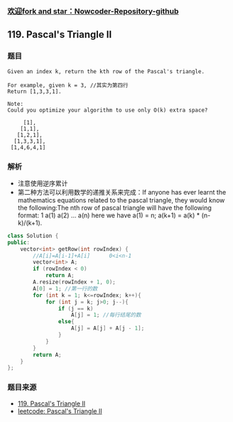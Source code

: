 ### [欢迎fork and star：Nowcoder-Repository-github](https://github.com/ranjiewwen/Nowcoder)

## 119. Pascal's Triangle II

### 题目

```
Given an index k, return the kth row of the Pascal's triangle.

For example, given k = 3, //其实为第四行
Return [1,3,3,1].

Note:
Could you optimize your algorithm to use only O(k) extra space? 

     [1],
    [1,1],
   [1,2,1],
  [1,3,3,1],
 [1,4,6,4,1]

```

### 解析

- 注意使用逆序累计
- 第二种方法可以利用数学的递推关系来完成：If anyone has ever learnt the mathematics equations related to the pascal triangle, they would know the following:The nth row of pascal triangle will have the following format: 1 a(1) a(2) ... a(n) here we have a(1) = n; a(k+1) = a(k) * (n-k)/(k+1).

```C++
class Solution {
public:
    vector<int> getRow(int rowIndex) {
		//A[i]=A[i-1]+A[i]      0<i<n-1
		vector<int> A;
		if (rowIndex < 0)  
			return A;
		A.resize(rowIndex + 1, 0);
		A[0] = 1; //第一行的数
		for (int k = 1; k<=rowIndex; k++){
			for (int j = k; j>0; j--){
				if (j == k)   
					A[j] = 1; //每行结尾的数
				else{
					A[j] = A[j] + A[j - 1];
				}
			}
		}
		return A;
	}
};
```

### 题目来源

- [119. Pascal's Triangle II](https://leetcode.com/problems/pascals-triangle-ii/description/)
- [leetcode: Pascal's Triangle II](http://blog.163.com/kevinlee_2010/blog/static/16982082020141120105634532/)
